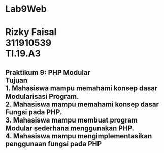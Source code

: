 # Lab9Web
<h1>Rizky Faisal
<br>311910539</br
<br>TI.19.A3</br></h1>
<h2>Praktikum 9: PHP Modular
<br>Tujuan
<br>1. Mahasiswa mampu memahami konsep dasar Modularisasi Program. 
<br>2. Mahasiswa mampu memahami konsep dasar Fungsi pada PHP.
<br>3. Mahasiswa mampu membuat program Modular sederhana menggunakan PHP.
<br>4. Mahasiswa mampu mengimplementasikan penggunaan fungsi pada PHP</br></h2>
